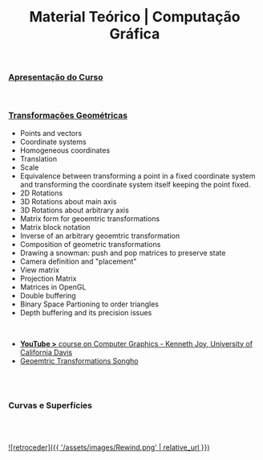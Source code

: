 <br>

<h1 align="center">Material Teórico | Computação Gráfica</h1>

<br>

### [Apresentação do Curso](T01%20-%20Apresenta%C3%A7%C3%A3o%20da%20Disciplina.pdf)

<br>

### [Transformações Geométricas](geometricTransformMaster.pdf)

* Points and vectors
* Coordinate systems
* Homogeneous coordinates
* Translation
* Scale
* Equivalence between transforming a point in a fixed coordinate system and transforming the coordinate system itself keeping the point fixed.
* 2D Rotations
* 3D Rotations about main axis
* 3D Rotations about arbitrary axis
* Matrix form for geoemtric transformations
* Matrix block notation
* Inverse of an arbitrary geoemtric transformation
* Composition of geometric transformations
* Drawing a snowman: push and pop matrices to preserve state
* Camera definition and "placement"
* View matrix
* Projection Matrix
* Matrices in OpenGL
* Double buffering
* Binary Space Partioning to order triangles
* Depth buffering and its precision issues

<br>

* [**YouTube >** course on Computer Graphics - Kenneth Joy, University of California Davis](https://www.youtube.com/playlist?list=PLCc9vhgj7wo6ngh2-tChlI6PruZJW3KPw)
* [Geoemtric Transformations Songho](http://www.songho.ca/opengl/gl_transform.html)

<br><br>

### Curvas e Superfícies

<br><br>

[![retroceder]({{ '/assets/images/Rewind.png' | relative_url }})](https://david81820.github.io/Recursos-LCC/CG)